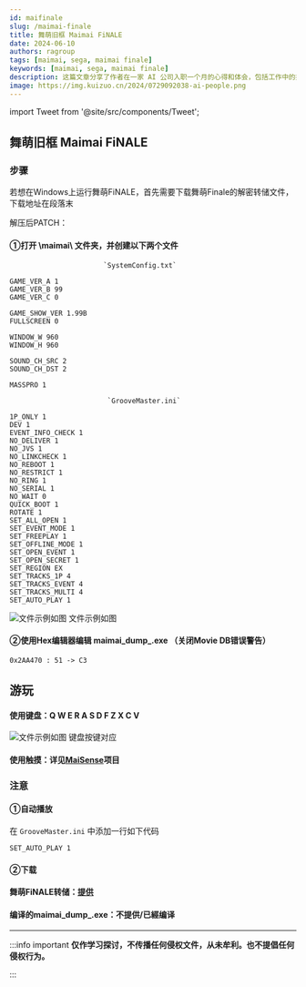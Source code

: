 ```yaml
---
id: maifinale
slug: /maimai-finale
title: 舞萌旧框 Maimai FiNALE
date: 2024-06-10
authors: ragroup
tags: [maimai, sega, maimai finale]
keywords: [maimai, sega, maimai finale]
description: 这篇文章分享了作者在一家 AI 公司入职一个月的心得和体会，包括工作中的挑战与成长。
image: https://img.kuizuo.cn/2024/0729092038-ai-people.png
---
```


import Tweet from '@site/src/components/Tweet';

## 舞萌旧框 Maimai FiNALE
### 步骤
若想在Windows上运行舞萌FiNALE，首先需要下载舞萌Finale的解密转储文件，下载地址在段落末

解压后PATCH：

#### ①打开 \maimai\ 文件夹，并创建以下两个文件

                           `SystemConfig.txt`
```
GAME_VER_A 1
GAME_VER_B 99
GAME_VER_C 0

GAME_SHOW_VER 1.99B
FULLSCREEN 0

WINDOW_W 960
WINDOW_H 960

SOUND_CH_SRC 2
SOUND_CH_DST 2

MASSPRO 1
```
                            `GrooveMaster.ini`
```
1P_ONLY 1
DEV 1
EVENT_INFO_CHECK 1
NO_DELIVER 1
NO_JVS 1
NO_LINKCHECK 1
NO_REBOOT 1
NO_RESTRICT 1
NO_RING 1
NO_SERIAL 1
NO_WAIT 0
QUICK_BOOT 1
ROTATE 1
SET_ALL_OPEN 1
SET_EVENT_MODE 1
SET_FREEPLAY 1
SET_OFFLINE_MODE 1
SET_OPEN_EVENT 1
SET_OPEN_SECRET 1
SET_REGION EX
SET_TRACKS_1P 4
SET_TRACKS_EVENT 4
SET_TRACKS_MULTI 4
SET_AUTO_PLAY 1
```
![文件示例如图](https://www.94joy.cn/wp-content/uploads/2022/04/sublime_text_bqD8XM38Aw-1024x738.png "文件示例如图") 文件示例如图

#### ②使用Hex编辑器编辑 maimai_dump_.exe （关闭Movie DB错误警告）
```
0x2AA470 : 51 -> C3
```
## 游玩
#### 使用键盘：Q W E R A S D F Z X C V
![文件示例如图](https://www.94joy.cn/wp-content/uploads/2022/04/maikeyboard.png "文件示例如图") 键盘按键对应
#### 使用触摸：详见[MaiSense](https://github.com/SirusDoma/MaiSense)项目

### 注意

#### ①自动播放

在 `GrooveMaster.ini` 中添加一行如下代码
```
SET_AUTO_PLAY 1
```
#### ②下载

#### 舞萌FiNALE转储：[提供](http://alist.ragroup.us.kg/terabox4/share/maimai/MAIMAI%20FINALE)

#### 编译的maimai_dump_.exe：不提供/已經编译
---
:::info important
__仅作学习探讨，不传播任何侵权文件，从未牟利。也不提倡任何侵权行为。__

:::

